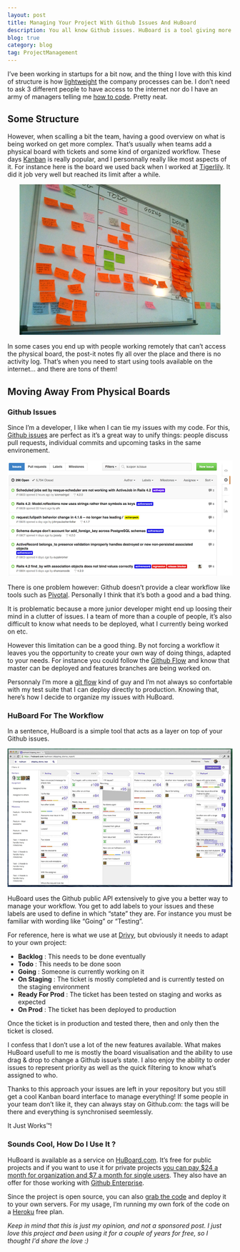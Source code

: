 ```yaml
---
layout: post
title: Managing Your Project With Github Issues And HuBoard
description: You all know Github issues. HuBoard is a tool giving more features to manage them, including a very helpful Kanban board. Here is how I’ve been using it.
blog: true
category: blog
tag: ProjectManagement
---
```


I’ve been working in startups for a bit now, and the thing I love with this kind of structure is how [lightweight][1] the company processes can be. I don’t need to ask 3 different people to have access to the internet nor do I have an army of managers telling me [how to code][2]. Pretty neat.

## Some Structure

However, when scalling a bit the team, having a good overview on what is being worked on get more complex. That’s usually when teams add a physical board with tickets and some kind of organized workflow. These days [Kanban][3] is really popular, and I personnally really like most aspects of it. For instance here is the board we used back when I worked at [Tigerlily][4]. It did it job very well but reached its limit after a while.

<div style="text-align: center"><img src="/assets/blog/board.jpg" style="width: 450px;"/></div>

In some cases you end up with people working remotely that can’t access the physical board, the post-it notes fly all over the place and there is no activity log. That’s when you need to start using tools available on the internet… and there are tons of them!

## Moving Away From Physical Boards

### Github Issues

Since I’m a developer, I like when I can tie my issues with my code. For this, [Github issues][5] are perfect as it’s a great way to unify things: people discuss pull requests, individual commits and upcoming tasks in the same environement.

<div style="text-align: center"><img src="/assets/blog/github_issues.jpg" style="width: 700px;"/></div>

There is one problem however: Github doesn’t provide a clear workflow like tools such as [Pivotal][6]. Personally I think that it’s both a good and a bad thing.

It is problematic because a more junior developer might end up loosing their mind in a clutter of issues. I a team of more than a couple of people, it’s also difficult to know what needs to be deployed, what I currently being worked on etc.

However this limitation can be a good thing. By not forcing a workflow it leaves you the opportunity to create your own way of doing things, adapted to your needs. For instance you could follow the [Github Flow][7] and know that master can be deployed and features branches are being worked on.

Personnaly I’m more a [git flow][8] kind of guy and I’m not always so confortable with my test suite that I can deploy directly to production. Knowing that, here’s how I decide to organize my issues with HuBoard.

### HuBoard For The Workflow

In a sentence, HuBoard is a simple tool that acts as a layer on top of your Github issues.

<div style="text-align: center"><img src="/assets/blog/huboard.jpg" style="width: 700px;"/></div>

HuBoard uses the Github public API extensively to give you a better way to manage your workflow. You get to add labels to your issues and these labels are used to define in which “state” they are. For instance you must be familiar with wording like “Going” or “Testing”.

For reference, here is what we use at [Drivy][9], but obviously it needs to adapt to your own project:

- **Backlog** : This needs to be done eventually
- **Todo** : This needs to be done soon
- **Going** : Someone is currently working on it
- **On Staging** : The ticket is mostly completed and is currently tested on the staging environment
- **Ready For Prod** : The ticket has been tested on staging and works as expected
- **On Prod** : The ticket has been deployed to production

Once the ticket is in production and tested there, then and only then the ticket is closed.

I confess that I don’t use a lot of the new features available. What makes HuBoard usefull to me is mostly the board visualisation and the ability to use drag & drop to change a Github issue’s state. I also enjoy the ability to order issues to represent priority as well as the quick filtering to know what’s assigned to who.

Thanks to this approach your issues are left in your repository but you still get a cool Kanban board interface to manage everything! If some people in your team don’t like it, they can always stay on Github.com: the tags will be there and everything is synchronised seemlessly.

It Just Works™!

### Sounds Cool, How Do I Use It ?

HuBoard is available as a service on [HuBoard.com][10]. It’s free for public projects and if you want to use it for private projects [you can pay $24 a month for organization and $7 a month for single users][11].
They also have an offer for those working with [Github Enterprise][12].

Since the project is open source, you can also [grab the code][13] and deploy it to your own servers. For my usage, I’m running my own fork of the code on a [Heroku][14] free plan.

_Keep in mind that this is just my opinion, and not a sponsored post. I just love this project and been using it for a couple of years for free, so I thought I'd share the love :)_



[1]:	/blog/2014/07/28/company-process-red-tape/
[2]:	https://www.youtube.com/watch?v=qYodWEKCuGg
[3]:	http://en.wikipedia.org/wiki/Kanban
[4]:	http://www.tigerlilyapps.com
[5]:	https://guides.github.com/features/issues/
[6]:	http://www.pivotaltracker.com/
[7]:	http://scottchacon.com/2011/08/31/github-flow.html
[8]:	http://nvie.com/posts/a-successful-git-branching-model/
[9]:	https://drivy.com
[10]:	https://huboard.com/?utm_source=marcgg&utm_medium=blog&utm_campaign=marcgg
[11]:	https://huboard.com/pricing?utm_source=marcgg&utm_medium=blog&utm_campaign=marcgg
[12]:	https://enterprise.huboard.com/?utm_source=marcgg&utm_medium=blog&utm_campaign=marcgg
[13]:	https://github.com/rauhryan/huboard
[14]:	https://www.heroku.com/